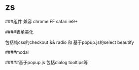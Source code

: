 zs
==
###组件
兼容 chrome FF safari ie9+

####表单美化

包括纯css的checkout && radio 和 基于popup.js的select beautify

####modal

#####基于popup.js
包括dialog tooltips等